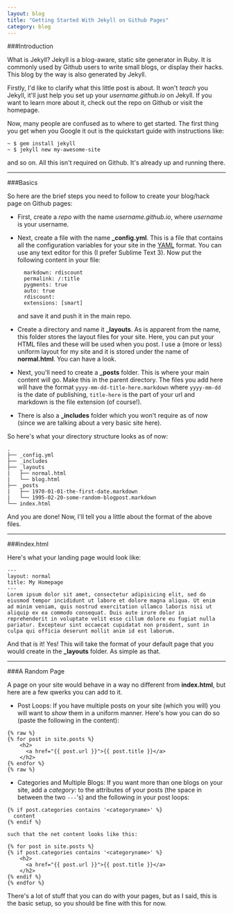 ```yaml
---
layout: blog
title: "Getting Started With Jekyll on Github Pages"
category: blog
---
```


###Introduction

What is Jekyll?
Jekyll is a blog-aware, static site generator in Ruby. It is commonly used by Github users to write small blogs, or display their hacks. This blog by the way is also generated by Jekyll.

Firstly, I'd like to clarify what this little post is about. It won't *teach* you Jekyll, it'll just help you set up your *username.github.io* on Jekyll. If you want to learn more about it, check out the repo on Github or visit the homepage.

Now, many people are confused as to where to get started. The first thing you get when you Google it out is the quickstart guide with instructions like:

	~ $ gem install jekyll
	~ $ jekyll new my-awesome-site

and so on. All this isn't required on Github. It's already up and running there.

---

###Basics

So here are the brief steps you need to follow to create your blog/hack page on Github pages:

* First, create a *repo* with the name *username.github.io*, where *username* is your username.
* Next, create a file with the name **_config.yml**. This is a file that contains all the configuration variables for your site in the [YAML](http://en.wikipedia.org/wiki/YAML) format. You can use any text editor for this (I prefer Sublime Text 3). Now put the following content in your file:

		markdown: rdiscount
		permalink: /:title
		pygments: true
		auto: true
		rdiscount:
		extensions: [smart]

	and save it and push it in the main repo.
* Create a directory and name it **_layouts**. As is apparent from the name, this folder stores the layout files for your site. Here, you can put your HTML files and these will be used when you post. I use a (more or less) uniform layout for my site and it is stored under the name of **normal.html**. You can have a look.
* Next, you'll need to create a **_posts** folder. This is where your main content will go. Make this in the parent directory. The files you add here will have the format `yyyy-mm-dd-title-here.markdown` where `yyyy-mm-dd` is the date of publishing, `title-here` is the part of your url and markdown is the file extension (of course!).
* There is also a **_includes** folder which you won't require as of now (since we are talking about a very basic site here).

So here's what your directory structure looks as of now:

	.
	├── _config.yml
	├── _includes
	├── _layouts
	|   ├── normal.html
	|   └── blog.html
	├── _posts
	|   ├── 1970-01-01-the-first-date.markdown
	|   └── 1995-02-20-some-random-blogpost.markdown
	└── index.html

And you are done! Now, I'll tell you a little about the format of the above files.

---

###index.html

Here's what your landing page would look like:

	---
	layout: normal
	title: My Homepage
	---
	Lorem ipsum dolor sit amet, consectetur adipisicing elit, sed do eiusmod tempor incididunt ut labore et dolore magna aliqua. Ut enim
	ad minim veniam, quis nostrud exercitation ullamco laboris nisi ut aliquip ex ea commodo consequat. Duis aute irure dolor in
	reprehenderit in voluptate velit esse cillum dolore eu fugiat nulla pariatur. Excepteur sint occaecat cupidatat non proident, sunt in
	culpa qui officia deserunt mollit anim id est laborum.

And that is it! Yes! This will take the format of your default page that you would create in the **_layouts** folder. As simple as that.

---

###A Random Page

A page on your site would behave in a way no different from **index.html**, but here are a few qwerks you can add to it.

* Post Loops: If you have multiple posts on your site (which you will) you will want to *show* them in a uniform manner. Here's how you can do so (paste the following in the content):

```
{% raw %}
{% for post in site.posts %}
    <h2>
      <a href="{{ post.url }}">{{ post.title }}</a>
    </h2>
{% endfor %}
{% raw %}
```

* Categories and Multiple Blogs: If you want more than one blogs on your site, add a *category:<categoryname>* to the attributes of your posts (the space in between the two `---`'s) and the following in your post loops:

```
{% if post.categories contains '<categoryname>' %}
  content
{% endif %}
```

	such that the net content looks like this:

```
{% for post in site.posts %}
{% if post.categories contains '<categoryname>' %}
    <h2>
      <a href="{{ post.url }}">{{ post.title }}</a>
    </h2>
{% endif %}
{% endfor %}
```

There's a lot of stuff that you can do with your pages, but as I said, this is the basic setup, so you should be fine with this for now.
